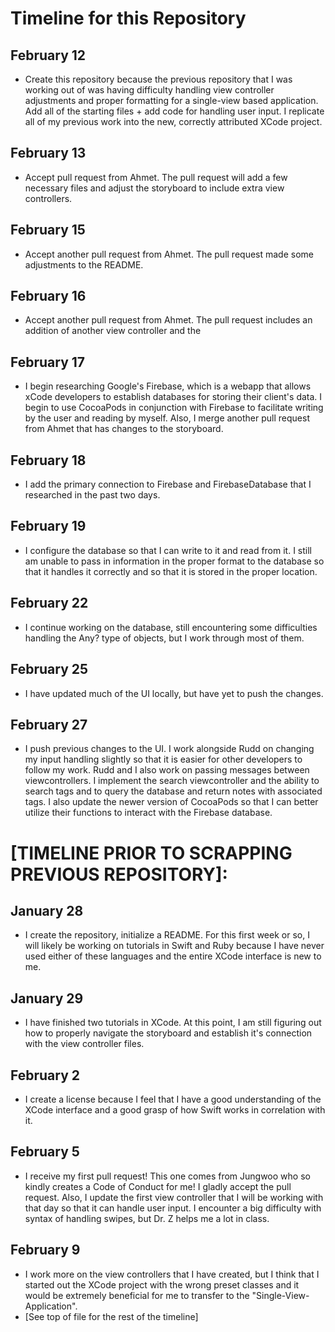 # Timeline for this Repository
## February 12
- Create this repository because the previous repository that I was working out of was having difficulty handling view controller adjustments and proper formatting for a single-view based application. Add all of the starting files + add code for handling user input. I replicate all of my previous work into the new, correctly attributed XCode project.

## February 13
- Accept pull request from Ahmet. The pull request will add a few necessary files and adjust the storyboard to include extra view controllers.

## February 15
- Accept another pull request from Ahmet. The pull request made some adjustments to the README.

## February 16
- Accept another pull request from Ahmet. The pull request includes an addition of another view controller and the 

## February 17
- I begin researching Google's Firebase, which is a webapp that allows xCode developers to establish databases for storing their client's data. I begin to use CocoaPods in conjunction with Firebase to facilitate writing by the user and reading by myself. Also, I merge another pull request from Ahmet that has changes to the storyboard.

## February 18
- I add the primary connection to Firebase and FirebaseDatabase that I researched in the past two days.

## February 19
- I configure the database so that I can write to it and read from it. I still am unable to pass in information in the proper format to the database so that it handles it correctly and so that it is stored in the proper location.

## February 22
- I continue working on the database, still encountering some difficulties handling the Any? type of objects, but I work through most of them.

## February 25
- I have updated much of the UI locally, but have yet to push the changes.

## February 27
- I push previous changes to the UI. I work alongside Rudd on changing my input handling slightly so that it is easier for other developers to follow my work. Rudd and I also work on passing messages between viewcontrollers. I implement the search viewcontroller and the ability to search tags and to query the database and return notes with associated tags. I also update the newer version of CocoaPods so that I can better utilize their functions to interact with the Firebase database.

# [TIMELINE PRIOR TO SCRAPPING PREVIOUS REPOSITORY]:
## January 28
- I create the repository, initialize a README. For this first week or so, I will likely be working on tutorials in Swift and Ruby because I have never used either of these languages and the entire XCode interface is new to me.

## January 29
- I have finished two tutorials in XCode. At this point, I am still figuring out how to properly navigate the storyboard and establish it's connection with the view controller files.

## February 2
- I create a license because I feel that I have a good understanding of the XCode interface and a good grasp of how Swift works in correlation with it. 

## February 5
- I receive my first pull request! This one comes from Jungwoo who so kindly creates a Code of Conduct for me! I gladly accept the pull request. Also, I update the first view controller that I will be working with that day so that it can handle user input. I encounter a big difficulty with syntax of handling swipes, but Dr. Z helps me a lot in class. 

## February 9
- I work more on the view controllers that I have created, but I think that I started out the XCode project with the wrong preset classes and it would be extremely beneficial for me to transfer to the "Single-View-Application". 
- [See top of file for the rest of the timeline]
